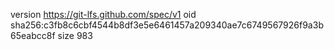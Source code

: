 version https://git-lfs.github.com/spec/v1
oid sha256:c3fb8c6cbf4544b8df3e5e6461457a209340ae7c6749567926f9a3b65eabcc8f
size 983
